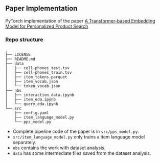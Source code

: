 ## Paper Implementation

PyTorch implementation of the paper [A Transformer-based Embedding Model for Personalized Product Search](https://arxiv.org/pdf/2005.08936)

### Repo structure
```
.
├── LICENSE
├── README.md
├── data
│   ├── cell-phones_test.tsv
│   ├── cell-phones_train.tsv
│   ├── item_tokens.parquet
│   ├── item_vocab.json
│   └── token_vocab.json
├── nbs
│   ├── interaction_data.ipynb
│   ├── item_eda.ipynb
│   └── query_eda.ipynb
└── src
    ├── config.yaml
    ├── item_language_model.py
    └── pps_model.py
```

- Complete pipeline code of the paper is in `src/pps_model.py`.
- `src/item_language_model.py` only trains a item language model separately.
- `nbs` contains the work with dataset analysis.
- `data` has some intermediate files saved from the dataset analysis.

